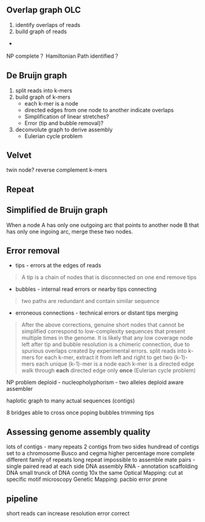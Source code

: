 ## Overlap graph OLC
1. identify overlaps of reads
2. build graph of reads
* 
NP complete？
Hamiltonian Path identified？
## De Bruijn graph
1. split reads into k-mers
2. build graph of k-mers
	* each k-mer is a node
	* directed edges from one node to another indicate overlaps
	* Simplification of linear stretches?
	* Error (tip and bubble removal)?
3. deconvolute graph to derive assembly
	* Eulerian cycle problem
## Velvet
twin node?
reverse complement k-mers
## Repeat

## Simplified de Bruijn graph
When a node A has only one outgoing arc that points to another node B that has only one ingoing arc, merge these two nodes.
## Error removal
* tips - errors at the edges of reads
> A tip is a chain of nodes that is disconnected on one end
> remove tips
* bubbles - internal read errors or nearby tips connecting
> two paths are redundant and contain similar sequence
* erroneous connections - technical errors or distant tips merging
> After the above corrections, genuine short nodes that cannot be simplified correspond to low-complexity sequences that present multiple times in the genome.
> It is likely that any low coverage node left after tip and bubble resolution is a chimeric connection, due to spurious overlaps created by experimental errors.
split reads into k-mers
for each k-mer, extract it from left and right to get two (k-1)-mers
each unique (k-1)-mer is a node
each k-mer is a directed edge 
walk through **each** directed edge only **once** (Eulerian cycle problem)



NP problem 
deploid - nucleopholyphorism - two alleles
deploid aware assembler

haplotic
graph to many actual sequences (contigs)

8 bridges able to cross once
poping bubbles trimming tips

## Assessing genome assembly quality
lots of contigs - many repeats
2 contigs from two sides 
hundread of contigs set to a chromosome
Busco and cegma higher percentage more complete
 different family of repeats 
 long repeat impossible to assemble
 mate pairs - single paired read at each side
 DNA assembly
 RNA - annotation
 scaffolding DNA
 small trunck of DNA 
 contig
 10x the same
 Optical Mapping: cut at specific motif microscopy
 Genetic Mapping:
 pacbio error prone

## pipeline

 short reads can increase resolution 
 error correct 

<!--stackedit_data:
eyJoaXN0b3J5IjpbMTEyMDAwMTI3OCw2MDkzNTM5NCwtMjIyMT
Y3MTA0LDE3MTA5NTM0MTgsMTM5NzkwNzUxMiwtMTUzODI1MDE5
MiwtMTQxNTMyMDU5NiwtMTgwNjI5NjYyNSwyMDEyNzI3NzcxLC
0xOTEwMDUyMjkxLC0xMTk3NzYwMDQsLTU3NTk0MzQ4NywtMTI0
NTk4MTkxMSwtNTc4NDI2NzExLDUzNjg1MTkwNSw0Mzg3MzEyMD
ksMTQ0MzAwMzk0MywtMTQxMDIyNDgzLC0yMDQ2MDk0OTgxLC05
NDA5NjY0MzZdfQ==
-->